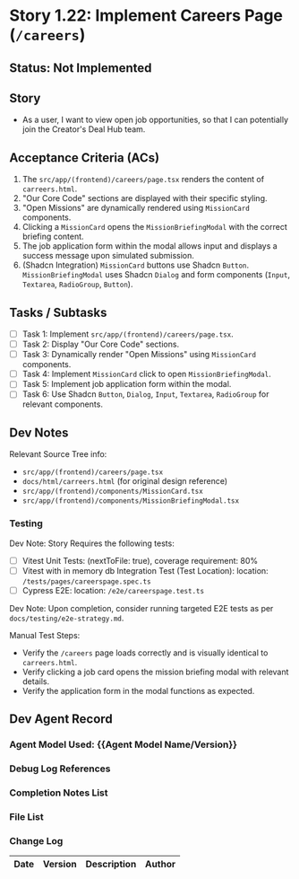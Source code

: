 # Story 1.22: Implement Careers Page (`/careers`)

## Status: Not Implemented

## Story

- As a user, I want to view open job opportunities, so that I can potentially join the Creator's Deal Hub team.

## Acceptance Criteria (ACs)

1.  The `src/app/(frontend)/careers/page.tsx` renders the content of `carreers.html`.
2.  "Our Core Code" sections are displayed with their specific styling.
3.  "Open Missions" are dynamically rendered using `MissionCard` components.
4.  Clicking a `MissionCard` opens the `MissionBriefingModal` with the correct briefing content.
5.  The job application form within the modal allows input and displays a success message upon simulated submission.
6.  (Shadcn Integration) `MissionCard` buttons use Shadcn `Button`. `MissionBriefingModal` uses Shadcn `Dialog` and form components (`Input`, `Textarea`, `RadioGroup`, `Button`).

## Tasks / Subtasks

- [ ] Task 1: Implement `src/app/(frontend)/careers/page.tsx`.
- [ ] Task 2: Display "Our Core Code" sections.
- [ ] Task 3: Dynamically render "Open Missions" using `MissionCard` components.
- [ ] Task 4: Implement `MissionCard` click to open `MissionBriefingModal`.
- [ ] Task 5: Implement job application form within the modal.
- [ ] Task 6: Use Shadcn `Button`, `Dialog`, `Input`, `Textarea`, `RadioGroup` for relevant components.

## Dev Notes

Relevant Source Tree info:
- `src/app/(frontend)/careers/page.tsx`
- `docs/html/carreers.html` (for original design reference)
- `src/app/(frontend)/components/MissionCard.tsx`
- `src/app/(frontend)/components/MissionBriefingModal.tsx`

### Testing

Dev Note: Story Requires the following tests:

- [ ] Vitest Unit Tests: (nextToFile: true), coverage requirement: 80%
- [ ] Vitest with in memory db Integration Test (Test Location): location: `/tests/pages/careerspage.spec.ts`
- [ ] Cypress E2E: location: `/e2e/careerspage.test.ts`

Dev Note: Upon completion, consider running targeted E2E tests as per `docs/testing/e2e-strategy.md`.

Manual Test Steps:
- Verify the `/careers` page loads correctly and is visually identical to `carreers.html`.
- Verify clicking a job card opens the mission briefing modal with relevant details.
- Verify the application form in the modal functions as expected.

## Dev Agent Record

### Agent Model Used: {{Agent Model Name/Version}}

### Debug Log References

### Completion Notes List

### File List

### Change Log

| Date | Version | Description | Author |
| :--- | :------ | :---------- | :----- |